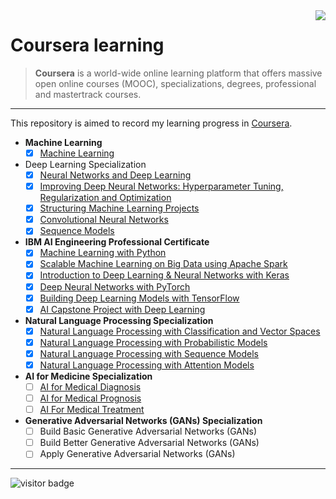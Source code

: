 <img src="https://d3njjcbhbojbot.cloudfront.net/web/images/favicons/apple-touch-icon-60x60.png"  align="right">

# Coursera learning
> **Coursera** is a world-wide online learning platform that offers massive open online courses (MOOC), specializations, degrees, professional and mastertrack courses.
***
This repository is aimed to record my learning progress in [Coursera](https://www.coursera.org/).

- **Machine Learning**
  - [x] [Machine Learning](https://www.coursera.org/learn/machine-learning/home/welcome)
- Deep Learning Specialization
  - [x] [Neural Networks and Deep Learning](https://www.coursera.org/learn/neural-networks-deep-learning/home/welcome)
  - [x] [Improving Deep Neural Networks: Hyperparameter Tuning, Regularization and Optimization](https://www.coursera.org/learn/deep-neural-network/home/welcome)
  - [x] [Structuring Machine Learning Projects](https://www.coursera.org/learn/machine-learning-projects/home/welcome)
  - [x] [Convolutional Neural Networks](https://www.coursera.org/learn/convolutional-neural-networks/home/welcome)
  - [x] [Sequence Models](https://www.coursera.org/learn/nlp-sequence-models/home/welcome)
- **IBM AI Engineering Professional Certificate**
  - [x] [Machine Learning with Python](https://www.coursera.org/learn/machine-learning-with-python/home/welcome)
  - [x] [Scalable Machine Learning on Big Data using Apache Spark](https://www.coursera.org/learn/machine-learning-big-data-apache-spark/home/welcome)
  - [x] [Introduction to Deep Learning & Neural Networks with Keras](https://www.coursera.org/learn/introduction-to-deep-learning-with-keras/home/welcome)
  - [x] [Deep Neural Networks with PyTorch](https://www.coursera.org/learn/deep-neural-networks-with-pytorch/home/welcome)
  - [x] [Building Deep Learning Models with TensorFlow](https://www.coursera.org/learn/building-deep-learning-models-with-tensorflow/home/welcome)
  - [x] [AI Capstone Project with Deep Learning](https://www.coursera.org/learn/ai-deep-learning-capstone/home/welcome)
- **Natural Language Processing Specialization**
  - [x] [Natural Language Processing with Classification and Vector Spaces](https://www.coursera.org/learn/classification-vector-spaces-in-nlp/home/welcome)
  - [x] [Natural Language Processing with Probabilistic Models](https://www.coursera.org/learn/probabilistic-models-in-nlp/home/welcome)
  - [x] [Natural Language Processing with Sequence Models](https://www.coursera.org/learn/sequence-models-in-nlp/home/welcome)
  - [x] [Natural Language Processing with Attention Models](https://www.coursera.org/learn/attention-models-in-nlp/home/welcome)
- **AI for Medicine Specialization**
  - [ ] [AI for Medical Diagnosis](https://www.coursera.org/learn/ai-for-medical-diagnosis/home/welcome)
  - [ ] [AI for Medical Prognosis](https://www.coursera.org/learn/ai-for-medical-prognosis/home/welcome)
  - [ ] [AI For Medical Treatment](https://www.coursera.org/learn/ai-for-medical-treatment/home/welcome)
- **Generative Adversarial Networks (GANs) Specialization**
  - [ ] Build Basic Generative Adversarial Networks (GANs)
  - [ ] Build Better Generative Adversarial Networks (GANs)
  - [ ] Apply Generative Adversarial Networks (GANs)

***


<img src="https://visitor-badge.laobi.icu/badge?page_id=zonghui0228.coursera-learning" alt="visitor badge"/>


